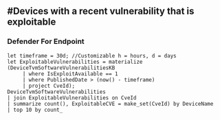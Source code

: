 #Devices with a recent vulnerability that is exploitable
----
### Defender For Endpoint
```
let timeframe = 30d; //Customizable h = hours, d = days
let ExploitableVulnerabilities = materialize 
(DeviceTvmSoftwareVulnerabilitiesKB
     | where IsExploitAvailable == 1
     | where PublishedDate > (now() - timeframe)
     | project CveId);
DeviceTvmSoftwareVulnerabilities
| join ExploitableVulnerabilities on CveId
| summarize count(), ExploitableCVE = make_set(CveId) by DeviceName
| top 10 by count_

```